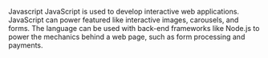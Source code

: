 Javascript
JavaScript is used to develop interactive web applications. JavaScript can power featured like interactive images, carousels, and forms. The language can be used with back-end frameworks like Node.js to power the mechanics behind a web page, such as form processing and payments.
